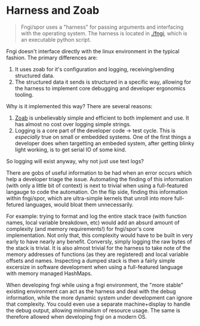 # Harness and Zoab

> Fngi/spor uses a "harness" for passing arguments and interfacing with the
> operating system. The harness is located in [./fngi](./fngi), which is an
> executable python script.

Fngi doesn't interface directly with the linux environment in the typical
fashion. The primary differences are:

  1. It uses zoab for it's configuration and logging, receiving/sending
     structured data.
  2. The structured data it sends is structured in a specific way, allowing for
     the harness to implement core debugging and developer ergonomics tooling.

Why is it implemented this way? There are several reasons:

  1. [Zoab][zoa] is unbelievably simple and efficient to both implement and use.
     It has almost no cost over logging simple strings.
  2. Logging is a core part of the developer code -> test cycle. This is
     _especially_ true on small or embedded systems. One of the first things a
     developer does when targetting an embeded system, after getting blinky
     light working, is to get serial IO of some kind.

So logging will exist anyway, why not just use text logs?

There are gobs of useful information to be had when an error occurs which help a
developer triage the issue. Automating the finding of this information (with
only a little bit of context) is next to trivial when using a full-featured
langauge to code the automation. On the flip side, finding this information
within fngi/spor, which are ultra-simple kernels that unroll into more
full-fetured languages, would bloat them unnecessarily.

For example: trying to format and log the entire stack trace (with function
names, local variable breakdown, etc) would add an absurd amount of complexity
(and memory requirements!) for fngi/spor's core implementation. Not only that,
this complexity would have to be built in very early to have nearly any benefit.
Conversly, simply logging the raw bytes of the stack is trivial. It is also
almost trivial for the harness to take note of the memory addresses of functions
(as they are registered) and local variable offsets and names. Inspecting a
dumped stack is then a fairly simple excersize in software development when
using a full-featured language with memory managed HashMaps.

When developing fngi while using a fngi environment, the "more stable" existing
environment can act as the harness and deal with the debug information, while
the more dynamic system under development can ignore that complexity. You could
even use a separate machine+display to handle the debug output, allowing
minimalism of resource usage. The same is therefore allowed when developing fngi
on a modern OS.

[zoa]: http://github.com/vitiral/zoa
